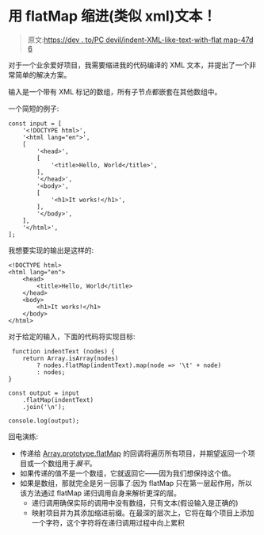 # 用 flatMap 缩进(类似 xml)文本！

> 原文:[https://dev . to/PC devil/indent-XML-like-text-with-flat map-47d 6](https://dev.to/pcdevil/indent-xml-like-text-with-flatmap-47d6)

对于一个业余爱好项目，我需要缩进我的代码编译的 XML 文本，并提出了一个非常简单的解决方案。

输入是一个带有 XML 标记的数组，所有子节点都嵌套在其他数组中。

一个简短的例子:

```
const input = [
    '<!DOCTYPE html>',
    '<html lang="en">',
    [
        '<head>',
        [
            '<title>Hello, World</title>',
        ],
        '</head>',
        '<body>',
        [
            '<h1>It works!</h1>',
        ],
        '</body>',
    ],
    '</html>',
]; 
```

我想要实现的输出是这样的:

```
<!DOCTYPE html>
<html lang="en">
    <head>
        <title>Hello, World</title>
    </head>
    <body>
        <h1>It works!</h1>
    </body>
</html> 
```

对于给定的输入，下面的代码将实现目标:

```
 function indentText (nodes) {
    return Array.isArray(nodes)
        ? nodes.flatMap(indentText).map(node => '\t' + node)
        : nodes;
}

const output = input
    .flatMap(indentText)
    .join('\n');

console.log(output); 
```

回电演练:

*   传递给 [Array.prototype.flatMap](https://developer.mozilla.org/en-US/docs/Web/JavaScript/Reference/Global_Objects/Array/flatMap) 的回调将遍历所有项目，并期望返回一个项目或一个数组用于*展平*。
*   如果传递的值不是一个数组，它就返回它——因为我们想保持这个值。
*   如果是数组，那就完全是另一回事了:因为 flatMap 只在第一层起作用，所以该方法通过 flatMap 递归调用自身来解析更深的层。
    *   递归调用确保实际的调用中没有数组，只有文本(假设输入是正确的)
    *   映射项目并为其添加缩进前缀。在最深的层次上，它将在每个项目上添加一个字符，这个字符将在递归调用过程中向上累积